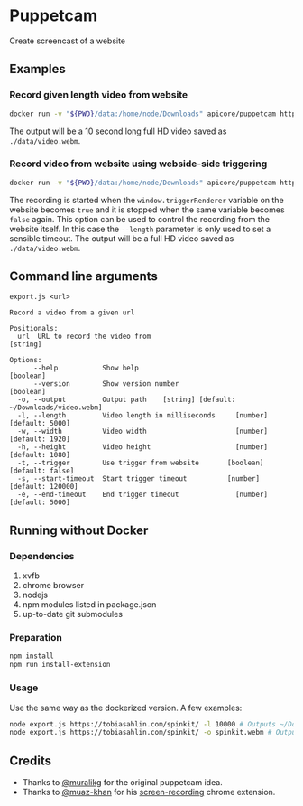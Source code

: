 # Puppetcam

Create screencast of a website

## Examples

### Record given length video from website

```sh
docker run -v "${PWD}/data:/home/node/Downloads" apicore/puppetcam https://tobiasahlin.com/spinkit/ -l 10000
```

The output will be a 10 second long full HD video saved as `./data/video.webm`.

### Record video from website using webside-side triggering

```sh
docker run -v "${PWD}/data:/home/node/Downloads" apicore/puppetcam https://site-triggered.example/ -t -l 10000
```

The recording is started when the `window.triggerRenderer` variable on the website becomes `true` and it is stopped when the same variable becomes `false` again. This option can be used to control the recording from the website itself. In this case the `--length` parameter is only used to set a sensible timeout. The output will be a full HD video saved as `./data/video.webm`.

## Command line arguments

```
export.js <url>

Record a video from a given url

Positionals:
  url  URL to record the video from                                     [string]

Options:
      --help           Show help                                       [boolean]
      --version        Show version number                             [boolean]
  -o, --output         Output path    [string] [default: ~/Downloads/video.webm]
  -l, --length         Video length in milliseconds     [number] [default: 5000]
  -w, --width          Video width                      [number] [default: 1920]
  -h, --height         Video height                     [number] [default: 1080]
  -t, --trigger        Use trigger from website       [boolean] [default: false]
  -s, --start-timeout  Start trigger timeout          [number] [default: 120000]
  -e, --end-timeout    End trigger timeout              [number] [default: 5000]
```

## Running without Docker

### Dependencies

1. xvfb
2. chrome browser
3. nodejs
4. npm modules listed in package.json
5. up-to-date git submodules

### Preparation

```sh
npm install
npm run install-extension
```

### Usage

Use the same way as the dockerized version. A few examples:

```sh
node export.js https://tobiasahlin.com/spinkit/ -l 10000 # Outputs ~/Downloads/video.webm
node export.js https://tobiasahlin.com/spinkit/ -o spinkit.webm # Outputs ./spinkit.webm
```

## Credits

* Thanks to [@muralikg](https://github.com/muralikg) for the original puppetcam idea.
* Thanks to [@muaz-khan](https://github.com/muaz-khan) for his [screen-recording](https://github.com/muaz-khan/Chrome-Extensions/tree/master/screen-recording) chrome extension.
